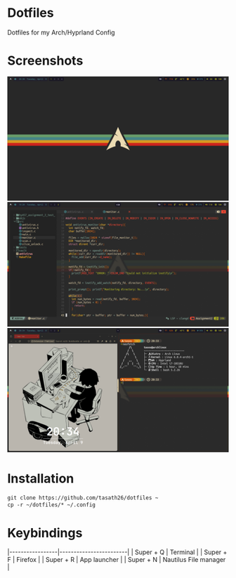 # Dotfiles
Dotfiles for my Arch/Hyprland Config

# Screenshots
![Example Image](screenshots/screenshot0.png)
![Example Image](screenshots/screenshot2.png)
![Example Image](screenshots/screenshot3.png)

# Installation
```
git clone https://github.com/tasath26/dotfiles ~
cp -r ~/dotfiles/* ~/.config
```

# Keybindings 
|-----------------|------------------------|
| Super + Q       | Terminal               |
| Super + F       | Firefox                |
| Super + R       | App launcher           |
| Super + N       | Nautilus File manager  | 
